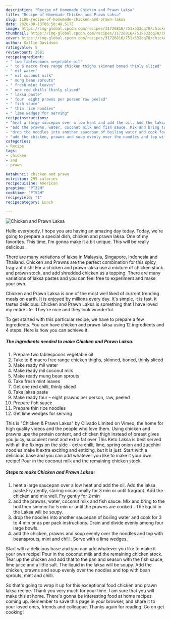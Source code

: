 ```yaml
---
description: "Recipe of Homemade Chicken and Prawn Laksa"
title: "Recipe of Homemade Chicken and Prawn Laksa"
slug: 1180-recipe-of-homemade-chicken-and-prawn-laksa
date: 2020-08-13T06:50:48.517Z
image: https://img-global.cpcdn.com/recipes/31726816/751x532cq70/chicken-and-prawn-laksa-recipe-main-photo.jpg
thumbnail: https://img-global.cpcdn.com/recipes/31726816/751x532cq70/chicken-and-prawn-laksa-recipe-main-photo.jpg
cover: https://img-global.cpcdn.com/recipes/31726816/751x532cq70/chicken-and-prawn-laksa-recipe-main-photo.jpg
author: Sallie Davidson
ratingvalue: 5
reviewcount: 2681
recipeingredient:
- " two tablespoons vegetable oil"
- " to 6 macro free range chicken thighs skinned boned thinly sliced"
- " mil water"
- " mil coconut milk"
- " mung bean sprouts"
- " fresh mint leaves"
- " one red chilli thinly sliced"
- " laksa paste"
- " four  eight prawns per person raw peeled"
- " fish sauce"
- " thin rice noodles"
- " lime wedges for serving"
recipeinstructions:
- "heat a large saucepan over a low heat and add the oil. Add the laksa paste.Fry gently, staring occasionally for 3 min or until fragrant. Add the chicken and mix well. Fry gently for 2 min"
- "add the prawns, water, coconut milk and fish sauce. Mix and bring to the boil then simmer for 5 min or until the prawns are cooked . The liquid in the Laksa will be soupy."
- "drop the noodles into another saucepan of boiling water and cook for 3 to 4 min or as per pack instructions. Drain and divide evenly among four large bowls."
- "add the chicken, prawns and soup evenly over the noodles and top with beansprouts, mint and chilli. Serve with a lime wedges."
categories:
- Recipe
tags:
- chicken
- and
- prawn

katakunci: chicken and prawn 
nutrition: 295 calories
recipecuisine: American
preptime: "PT32M"
cooktime: "PT52M"
recipeyield: "1"
recipecategory: Lunch

---
```



![Chicken and Prawn Laksa](https://img-global.cpcdn.com/recipes/31726816/751x532cq70/chicken-and-prawn-laksa-recipe-main-photo.jpg)

Hello everybody, I hope you are having an amazing day today. Today, we're going to prepare a special dish, chicken and prawn laksa. One of my favorites. This time, I'm gonna make it a bit unique. This will be really delicious.

There are many variations of laksa in Malaysia, Singapore, Indonesia and Thailand. Chicken and Prawns are the perfect combination for this spicy fragrant dish! For a chicken and prawn laksa use a mixture of chicken stock and prawn stock, and add shredded chicken as a topping. There are many variations of laksa pastes and you can feel free to experiment and make your own.

Chicken and Prawn Laksa is one of the most well liked of current trending meals on earth. It is enjoyed by millions every day. It's simple, it is fast, it tastes delicious. Chicken and Prawn Laksa is something that I have loved my entire life. They're nice and they look wonderful.


To get started with this particular recipe, we have to prepare a few ingredients. You can have chicken and prawn laksa using 12 ingredients and 4 steps. Here is how you can achieve it.

<!--inarticleads1-->

##### The ingredients needed to make Chicken and Prawn Laksa:

1. Prepare  two tablespoons vegetable oil
1. Take  to 6 macro free range chicken thighs, skinned, boned, thinly sliced
1. Make ready  mil water
1. Make ready  mil coconut milk
1. Make ready  mung bean sprouts
1. Take  fresh mint leaves
1. Get  one red chilli, thinly sliced
1. Take  laksa paste
1. Make ready  four – eight prawns per person, raw, peeled
1. Prepare  fish sauce
1. Prepare  thin rice noodles
1. Get  lime wedges for serving


This is &#34;Chicken &amp; Prawn Laksa&#34; by Olivado Limited on Vimeo, the home for high quality videos and the people who love them. Using chicken and prawns ups the protein content, and chicken thigh instead of breast gives you juicy, succulent meat and extra fat over This Keto Laksa is best served with all the fixings on the side - extra chilli, lime, spring onion and zucchini noodles make it extra exciting and enticing, but it is just. Start with a delicious base and you can add whatever you like to make it your own recipe! Pour in the coconut milk and the remaining chicken stock. 

<!--inarticleads2-->

##### Steps to make Chicken and Prawn Laksa:

1. heat a large saucepan over a low heat and add the oil. Add the laksa paste.Fry gently, staring occasionally for 3 min or until fragrant. Add the chicken and mix well. Fry gently for 2 min
1. add the prawns, water, coconut milk and fish sauce. Mix and bring to the boil then simmer for 5 min or until the prawns are cooked . The liquid in the Laksa will be soupy.
1. drop the noodles into another saucepan of boiling water and cook for 3 to 4 min or as per pack instructions. Drain and divide evenly among four large bowls.
1. add the chicken, prawns and soup evenly over the noodles and top with beansprouts, mint and chilli. Serve with a lime wedges.


Start with a delicious base and you can add whatever you like to make it your own recipe! Pour in the coconut milk and the remaining chicken stock. Tear up the chicken and add that to the pan and season with the fish sauce, lime juice and a little salt. The liquid in the laksa will be soupy. Add the chicken, prawns and soup evenly over the noodles and top with bean sprouts, mint and chilli. 

So that's going to wrap it up for this exceptional food chicken and prawn laksa recipe. Thank you very much for your time. I am sure that you will make this at home. There's gonna be interesting food at home recipes coming up. Remember to save this page in your browser, and share it to your loved ones, friends and colleague. Thanks again for reading. Go on get cooking!
